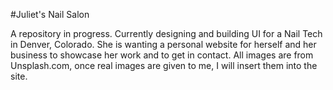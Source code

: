 #Juliet's Nail Salon

A repository in progress. Currently designing and building UI for a Nail Tech in Denver, Colorado. She is wanting a personal website for herself and her business to showcase her work and to get in contact. All images are from Unsplash.com, once real images are given to me, I will insert them into the site.
